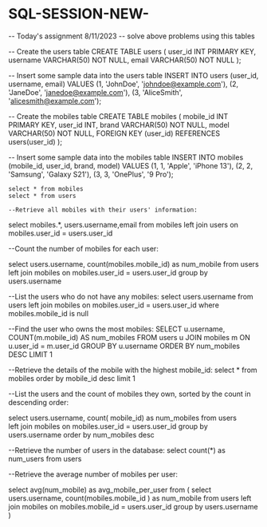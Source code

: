# SQL-SESSION-NEW-

-- Today's assignment 8/11/2023 
-- solve above problems using this tables 

-- Create the users table
CREATE TABLE users (
    user_id INT PRIMARY KEY,
    username VARCHAR(50) NOT NULL,
    email VARCHAR(50) NOT NULL
);

-- Insert some sample data into the users table
INSERT INTO users (user_id, username, email) VALUES
    (1, 'JohnDoe', 'johndoe@example.com'),
    (2, 'JaneDoe', 'janedoe@example.com'),
    (3, 'AliceSmith', 'alicesmith@example.com');

-- Create the mobiles table
CREATE TABLE mobiles (
    mobile_id INT PRIMARY KEY,
    user_id INT,
    brand VARCHAR(50) NOT NULL,
    model VARCHAR(50) NOT NULL,
    FOREIGN KEY (user_id) REFERENCES users(user_id)
);

-- Insert some sample data into the mobiles table
INSERT INTO mobiles (mobile_id, user_id, brand, model) VALUES
    (1, 1, 'Apple', 'iPhone 13'),
    (2, 2, 'Samsung', 'Galaxy S21'),
    (3, 3, 'OnePlus', '9 Pro');


	select * from mobiles
	select * from users

	--Retrieve all mobiles with their users' information:
select mobiles.*, users.username,email
from mobiles 
left join users
on mobiles.user_id = users.user_id

--Count the number of mobiles for each user:

select users.username, count(mobiles.mobile_id) as num_mobile 
from users
left join mobiles
on mobiles.user_id = users.user_id
group by users.username

--List the users who do not have any mobiles:
select users.username
from users
left join mobiles
on mobiles.user_id = users.user_id
where mobiles.mobile_id is null

--Find the user who owns the most mobiles:
SELECT u.username, COUNT(m.mobile_id) AS num_mobiles
FROM users u
JOIN mobiles m ON u.user_id = m.user_id
GROUP BY u.username
ORDER BY num_mobiles DESC
LIMIT 1

--Retrieve the details of the mobile with the highest mobile_id:
select * 
from mobiles 
order by mobile_id desc 
limit 1 

--List the users and the count of mobiles they own, sorted by the count in descending order:

select users.username, count( mobile_id) as num_mobiles
from users  
left join mobiles
on mobiles.user_id = users.user_id
group by users.username
order by num_mobiles desc	

--Retrieve the number of users in the database:
select count(*) as num_users
from users

--Retrieve the average number of mobiles per user:

select avg(num_mobile) as	avg_mobile_per_user
from 
( select users.username, count(mobiles.mobile_id ) as num_mobile
from users
left join mobiles 
on mobiles.mobile_id = users.user_id
group by users.username )


